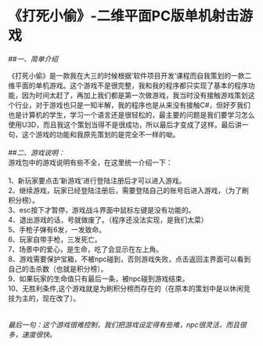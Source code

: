 # 《打死小偷》-二维平面PC版单机射击游戏
##*一、简单介绍*<br/>

  《打死小偷》是一款我在大三的时候根据‘软件项目开发’课程而自我策划的一款二维平面的单机游戏。这个游戏不是很完整，我和我的程序都只实现了基本的程序功能，因为时间太赶了，再加上我们都是第一次做游戏，我当时没有接触游戏策划这个行业，对于游戏也只是一知半解，我的程序也是从来没有接触C#，但好歹我们也是计算机的学生，学习一个语言还是很轻松的，最主要的问题是我们要学习怎么使用U3D，而且我这个策划当得不是很成功，所以最后才变成了这样。最后讲一句，这个游戏的功能和我原先策划的是完全不一样的呦。<br/>
<br/>
##*二、游戏说明：*<br/>
  游戏包中的游戏说明有些不全，在这里统一介绍一下：<br/>
  <br/>
  1、新玩家要点击‘新游戏’进行登陆注册后才可以进入游戏。<br/>
  2、继续游戏，玩家已经登陆注册后，需要登陆自己的账号后进入游戏，（为了刷积分榜）。<br/>
  3、esc按下才暂停，游戏战斗界面中鼠标左键是没有功能的。<br/>
  4、退出游戏的话，号就做废了。（程序还没法实现，是我们太菜）<br/>
  5、手枪子弹有6发，一发致命。<br/>
  6、玩家自带手枪，三发死亡。<br/>
  7、场景中的爱心，是生命，吃了会显示在左上角。<br/>
  8、游戏需要保护宝箱，不被npc碰到，否则游戏失败，点击返回主界面可以看到自己的击杀数（也就是积分榜）。<br/>
  9、如果玩家的生命值只有最后一条，被npc碰到游戏结束。<br/>
  10、无胜利条件,这个游戏就是为刷积分榜而存在的（在原本的策划中是以休闲竞技为主的，现在改了）。<br/>
  <br/>
  <br/>
  *最后一句：这个游戏很难控制，我们把游戏设定得有些难，npc很灵活，而且很多，速度很快。*<br/>
  <br/>

